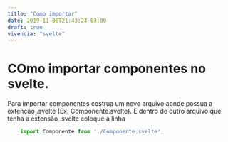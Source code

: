 ```yaml
---
title: "Como importar"
date: 2019-11-06T21:43:24-03:00
draft: true
vivencia: "svelte"
---
```



# COmo importar componentes no svelte.

Para importar componentes costrua um novo arquivo aonde possua a extenção .svelte (Ex. Componente.svelte). E dentro de outro arquivo que tenha a extensão .svelte coloque a linha

```js
    import Componente from './Componente.svelte';
```


